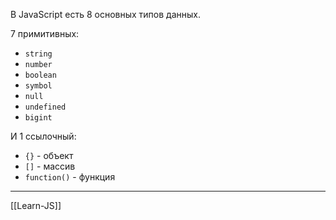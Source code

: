 В JavaScript есть 8 основных типов данных.

7 примитивных: 
-   `string`
-   `number`
-   `boolean`
-   `symbol`
-   `null`
-   `undefined`
-   `bigint`

И 1 ссылочный:
- `{}` - объект
- `[]` - массив
- `function()` - функция











---

[[Learn-JS]]
